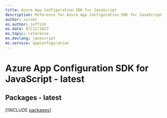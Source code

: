 ```yaml
---
title: Azure App Configuration SDK for JavaScript
description: Reference for Azure App Configuration SDK for JavaScript
author: xirzec
ms.author: jeffish
ms.data: 07/21/2023
ms.topic: reference
ms.devlang: javascript
ms.service: appconfiguration
---
```

# Azure App Configuration SDK for JavaScript - latest
## Packages - latest
[!INCLUDE [packages](app-configuration-index.md)]